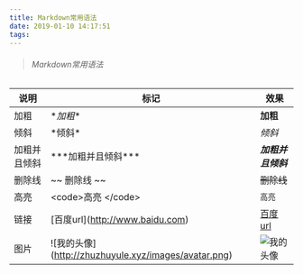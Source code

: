 ```yaml
---
title: Markdown常用语法
date: 2019-01-10 14:17:51
tags:
---
```


> ###### Markdown常用语法


说明 | 标记 | 效果 
---- | ---- | ----
加粗 | \**加粗**  | **加粗** 
倾斜 | \*倾斜* | *倾斜*   
加粗并且倾斜 | \*\*\*加粗并且倾斜\*\*\* | ***加粗并且倾斜***
删除线 | ~~ 删除线 ~~ | ~~删除线~~
高亮 | &lt;code&gt;高亮 &lt;/code&gt; | <code>高亮</code>
链接 | \[百度url]\(http://www.baidu.com) | [百度url](http://www.baidu.com)
图片 | \![我的头像]\(http://zhuzhuyule.xyz/images/avatar.png) | ![我的头像](https://ss0.baidu.com/73t1bjeh1BF3odCf/it/u=1817457932,3341712964&fm=85&s=0941814603F1BBC054C31903030090DA)


